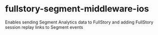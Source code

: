 # fullstory-segment-middleware-ios
Enables sending Segment Analytics data to FullStory and adding FullStory session replay links to Segment events
